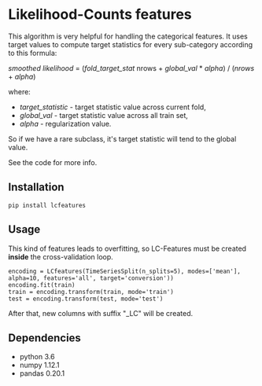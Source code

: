 # Likelihood-Counts features

This algorithm is very helpful for handling the categorical features. It uses target values to compute target statistics for every sub-category according to this formula:  

*smoothed likelihood* = (*fold_target_stat* nrows + *global_val* * *alpha*) / (*nrows* + *alpha*)  

where:  
* *target_statistic* - target statistic value across current fold,
* *global_val* - target statistic value across all train set, 
* *alpha* - regularization value.  

So if we have a rare subclass, it's target statistic will tend to the global value.

See the code for more info.  

## Installation
```
pip install lcfeatures
```

## Usage

This kind of features leads to overfitting, so LC-Features must be created **inside** the cross-validation loop.  

```
encoding = LCfeatures(TimeSeriesSplit(n_splits=5), modes=['mean'], alpha=10, features='all', target='conversion'))
encoding.fit(train)
train = encoding.transform(train, mode='train')
test = encoding.transform(test, mode='test')
```
After that, new columns with suffix "_LC" will be created.

## Dependencies  
* python 3.6
* numpy 1.12.1
* pandas 0.20.1 
